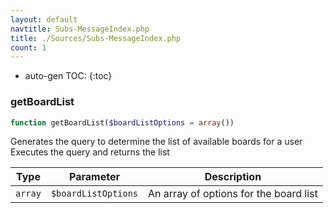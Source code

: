 ```yaml
---
layout: default
navtitle: Subs-MessageIndex.php
title: ./Sources/Subs-MessageIndex.php
count: 1
---
```

* auto-gen TOC:
{:toc}
### getBoardList

```php
function getBoardList($boardListOptions = array())
```
Generates the query to determine the list of available boards for a user
Executes the query and returns the list



Type|Parameter|Description
---|---|---
`array`|`$boardListOptions`|An array of options for the board list

